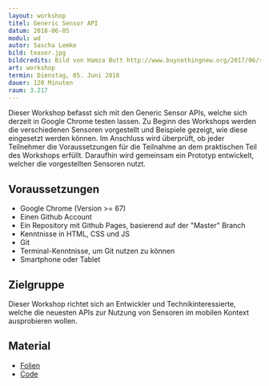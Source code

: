 ```yaml
---
layout: workshop
titel: Generic Sensor API
datum: 2018-06-05
modul: wd
autor: Sascha Lemke
bild: teaser.jpg
bildcredits: Bild von Hamza Butt http://www.buynothingnew.org/2017/06/sole-treadmill-reviews.html
art: workshop
termin: Dienstag, 05. Juni 2018
dauer: 120 Minuten
raum: 3.217
---
```




Dieser Workshop befasst sich mit den Generic Sensor APIs, welche sich derzeit in Google Chrome testen lassen. Zu Beginn des Workshops werden die verschiedenen Sensoren vorgestellt und Beispiele gezeigt, wie diese eingesetzt werden können. Im Anschluss wird überprüft, ob jeder Teilnehmer die Voraussetzungen für die Teilnahme an dem praktischen Teil des Workshops erfüllt. Daraufhin wird gemeinsam ein Prototyp entwickelt, welcher die vorgestellten Sensoren nutzt.

## Voraussetzungen
- Google Chrome (Version >= 67)
- Einen Github Account
- Ein Repository mit Github Pages, basierend auf der "Master" Branch
- Kenntnisse in HTML, CSS und JS
- Git
- Terminal-Kenntnisse, um Git nutzen zu können
- Smartphone oder Tablet

## Zielgruppe
Dieser Workshop richtet sich an Entwickler und Technikinteressierte, welche die neuesten APIs zur Nutzung von Sensoren im mobilen Kontext ausprobieren wollen.

## Material
* [Folien](../material/)
* [Code](https://github.com/slemke/generic-sensor-api-workshop)
